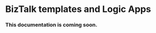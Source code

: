 <properties 
	pageTitle="BizTalk templates and Logic Apps" 
	description="Learn how to create APIs, operations, and products in API Management." 
	services="app-service\logic" 
	documentationCenter="" 
	authors="joshtwist" 
	manager="dwrede" 
	editor=""/>

<tags 
	ms.service="app-service-logic" 
	ms.workload="mobile" 
	ms.tgt_pltfrm="na" 
	ms.devlang="na" 
	ms.topic="article" 
	ms.date="07/08/2015" 
	ms.author="jtwist"/>

# BizTalk templates and Logic Apps

### This documentation is coming soon.
 